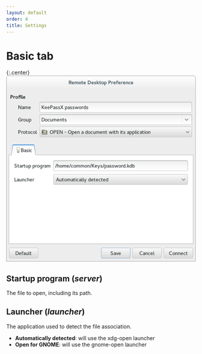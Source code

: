 ```yaml
---
layout: default
order: 4
title: Settings
---
```

# Basic tab

{:.center}
![Basic settings](/resources/remmina-plugin-open/archive/latest/english/general.png)

## **Startup program** (*server*)

The file to open, including its path.

## **Launcher** (*launcher*)

The application used to detect the file association.

* **Automatically detected**: will use the xdg-open launcher
* **Open for GNOME**: will use the gnome-open launcher
